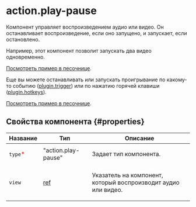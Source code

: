 # action.play-pause

Компонент управляет воспроизведением аудио или видео. Он останавливает воспроизведение, если оно запущено, и запускает, если остановлено.

Например, этот компонент позволит запускать два видео одновременно.

[Посмотреть пример в песочнице](https://clck.ru/QoVZS).

Еще вы можете останавливать или запускать проигрывание по какому-то событию ([plugin.trigger](plugin.trigger.md)) или по нажатию горячей клавиши ([plugin.hotkeys](plugin.hotkeys.md)).

[Посмотреть пример в песочнице](https://clck.ru/QqPpw).

## Свойства компонента {#properties}

| Название                                 | Тип                                                                        | Описание                                                              |
| ---------------------------------------- | -------------------------------------------------------------------------- | --------------------------------------------------------------------- |
| `type`<span style="color: red">\*</span> | "action.play-pause"                                                        | <p>Задает тип компонента.</p>                                         |
| `view`                                   | <a class="xref popup-link" href="../concepts/types.dita#types/ref">ref</a> | <p>Указатель на компонент, который воспроизводит аудио или видео.</p> |
